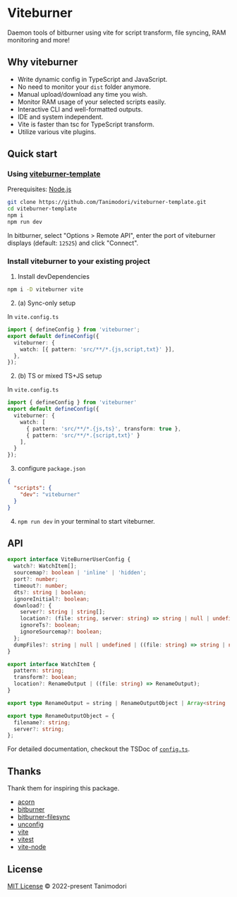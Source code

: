 # Viteburner

Daemon tools of bitburner using vite for script transform, file syncing, RAM monitoring and more!

## Why viteburner

- Write dynamic config in TypeScript and JavaScript.
- No need to monitor your `dist` folder anymore.
- Manual upload/download any time you wish.
- Monitor RAM usage of your selected scripts easily.
- Interactive CLI and well-formatted outputs.
- IDE and system independent.
- Vite is faster than tsc for TypeScript transform.
- Utilize various vite plugins.

## Quick start

### Using [viteburner-template](https://github.com/Tanimodori/viteburner-template)

Prerequisites: [Node.js](https://nodejs.org/en/download/)

```bash
git clone https://github.com/Tanimodori/viteburner-template.git
cd viteburner-template
npm i
npm run dev
```

In bitburner, select "Options > Remote API", enter the port of viteburner displays (default: `12525`) and click "Connect".

### Install viteburner to your existing project

1. Install devDependencies

```bash
npm i -D viteburner vite
```

2. (a) Sync-only setup

In `vite.config.ts`

```ts
import { defineConfig } from 'viteburner';
export default defineConfig({
  viteburner: {
    watch: [{ pattern: 'src/**/*.{js,script,txt}' }],
  },
});
```

2.  (b) TS or mixed TS+JS setup

In `vite.config.ts`

```ts
import { defineConfig } from 'viteburner'
export default defineConfig({
  viteburner: {
    watch: [
      { pattern: 'src/**/*.{js,ts}', transform: true },
      { pattern: 'src/**/*.{script,txt}' }
    ],
  }
});
```

3. configure `package.json`

```json
{
  "scripts": {
    "dev": "viteburner"
  }
}
```

4. `npm run dev` in your terminal to start viteburner.

## API

```ts
export interface ViteBurnerUserConfig {
  watch?: WatchItem[];
  sourcemap?: boolean | 'inline' | 'hidden';
  port?: number;
  timeout?: number;
  dts?: string | boolean;
  ignoreInitial?: boolean;
  download?: {
    server?: string | string[];
    location?: (file: string, server: string) => string | null | undefined;
    ignoreTs?: boolean;
    ignoreSourcemap?: boolean;
  };
  dumpFiles?: string | null | undefined | ((file: string) => string | null | undefined);
}

export interface WatchItem {
  pattern: string;
  transform?: boolean;
  location?: RenameOutput | ((file: string) => RenameOutput);
}

export type RenameOutput = string | RenameOutputObject | Array<string | RenameOutputObject> | null | undefined;

export type RenameOutputObject = {
  filename?: string;
  server?: string;
};
```

For detailed documentation, checkout the TSDoc of [`config.ts`](src/config.ts).

## Thanks

Thank them for inspiring this package.

- [acorn](https://github.com/acornjs/acorn)
- [bitburner](https://github.com/danielyxie/bitburner)
- [bitburner-filesync](https://github.com/bitburner-official/bitburner-filesync)
- [unconfig](https://github.com/antfu/unconfig)
- [vite](https://vitejs.dev/)
- [vitest](https://vitest.dev/)
- [vite-node](https://www.npmjs.com/package/vite-node)

## License

[MIT License](LICENSE) © 2022-present Tanimodori
